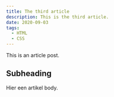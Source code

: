 ```yaml
---
title: The third article
description: This is the third article.
date: 2020-09-03
tags:
  - HTML
  - CSS
---
```


This is an article post.

## Subheading

Hier een artikel body.